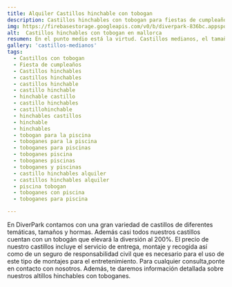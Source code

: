 ```yaml
---
title: Alquiler Castillos hinchable con tobogan
description: Castillos hinchables con tobogan para fiestas de cumpleaños 
img: https://firebasestorage.googleapis.com/v0/b/diverpark-836bc.appspot.com/o/castillos-medianos%2Fformula.jpg?alt=media&token=bf1e760d-15fe-4716-a3f2-9c368e6b07d8
alt:  Castillos hinchables con tobogan en mallorca
resumen: En el punto medio está la virtud. Castillos medianos, el tamaño perfecto de la diversión. 
gallery: 'castillos-medianos'
tags: 
  - Castillos con tobogan
  - Fiesta de cumpleaños
  - Castillos hinchables
  - castillos hinchables
  - castillos hinchable
  - castillo hinchable
  - hinchable castillo
  - castillo hinchables
  - castillohinchable
  - hinchables castillos
  - hinchable
  - hinchables
  - tobogan para la piscina
  - toboganes para la piscina
  - toboganes para piscinas
  - toboganes piscina
  - toboganes piscinas
  - toboganes y piscinas
  - castillo hinchables alquiler
  - castillos hinchables alquiler
  - piscina tobogan
  - toboganes con piscina
  - toboganes para piscina

---
```


En DiverPark contamos con una gran variedad de castillos de diferentes temáticas, tamaños y hormas. Además casi todos nuestros castillos cuentan con un tobogán que elevará la diversión al 200%. El precio de nuestro castillos incluye el servicio de entrega, montaje y recogida así como de un seguro de responsabilidad civil que es necesario para el uso de este tipo de montajes para el entretenimiento. Para cualquier consulta,ponte en contacto con nosotros. Además, te daremos información detallada sobre nuestros altillos hinchables con toboganes.